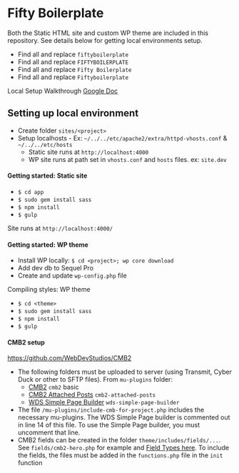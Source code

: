 # Fifty Boilerplate

Both the Static HTML site and custom WP theme are included in this repository. See details below for getting local environments setup.

* Find all and replace `fiftyboilerplate`
* Find all and replace `FIFTYBOILERPLATE`
* Find all and replace `Fifty Boilerplate`
* Find all and replace `Fiftyboilerplate`


Local Setup Walkthrough [Google Doc](https://docs.google.com/a/fiftyandfifty.org/document/d/1mlA4cf6NTcEKCAWWqABudNqxpMJkm6dvNXwndBd1S5Q/edit?usp=sharing)

## Setting up local environment
* Create folder `sites/<project>`
* Setup localhosts - Ex: `~/../../etc/apache2/extra/httpd-vhosts.conf` & `~/../../etc/hosts`
	* Static site runs at `http://localhost:4000`
	* WP site runs at path set in `vhosts.conf` and `hosts` files. ex: `site.dev`


#### Getting started: Static site
* `$ cd app`
* `$ sudo gem install sass`
* `$ npm install`
* `$ gulp`

Site runs at `http://localhost:4000/`


#### Getting started: WP theme
* Install WP locally: `$ cd <project>; wp core download`
* Add dev db to Sequel Pro
* Create and update `wp-config.php` file


Compiling styles: WP theme
* `$ cd <theme>`
* `$ sudo gem install sass`
* `$ npm install`
* `$ gulp`


#### CMB2 setup
https://github.com/WebDevStudios/CMB2
* The following folders must be uploaded to server (using Transmit, Cyber Duck or other to SFTP files). From `mu-plugins` folder:
  * [CMB2](https://github.com/WebDevStudios/CMB2) `cmb2` basic 
  * [CMB2 Attached Posts](https://github.com/WebDevStudios/cmb2-attached-posts) `cmb2-attached-posts`
  * [WDS Simple Page Builder](https://github.com/WebDevStudios/WDS-Simple-Page-Builder/wiki) `wds-simple-page-builder` 
* The file `/mu-plugins/include-cmb-for-project.php` includes the necessary mu-plugins. The WDS Simple Page builder is commented out in line 14 of this file. To use the Simple Page builder, you must uncomment that line.
* CMB2 fields can be created in the folder `theme/includes/fields/...`. See `fields/cmb2-hero.php` for example and [Field Types here](https://github.com/WebDevStudios/CMB2/wiki/Field-Types). To include the fields, the files must be added in the `functions.php` file in the `init` function